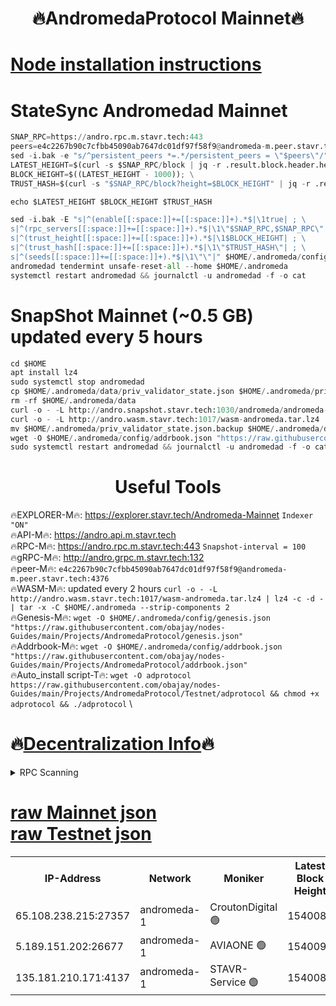 <h1 align="center"> 🔥AndromedaProtocol Mainnet🔥</h1>

[Node installation instructions](https://github.com/obajay/nodes-Guides/tree/main/Projects/AndromedaProtocol)
=

# StateSync Andromedad Mainnet
```python
SNAP_RPC=https://andro.rpc.m.stavr.tech:443
peers=e4c2267b90c7cfbb45090ab7647dc01df97f58f9@andromeda-m.peer.stavr.tech:4376
sed -i.bak -e "s/^persistent_peers *=.*/persistent_peers = \"$peers\"/" $HOME/.andromeda/config/config.toml
LATEST_HEIGHT=$(curl -s $SNAP_RPC/block | jq -r .result.block.header.height); \
BLOCK_HEIGHT=$((LATEST_HEIGHT - 1000)); \
TRUST_HASH=$(curl -s "$SNAP_RPC/block?height=$BLOCK_HEIGHT" | jq -r .result.block_id.hash)

echo $LATEST_HEIGHT $BLOCK_HEIGHT $TRUST_HASH

sed -i.bak -E "s|^(enable[[:space:]]+=[[:space:]]+).*$|\1true| ; \
s|^(rpc_servers[[:space:]]+=[[:space:]]+).*$|\1\"$SNAP_RPC,$SNAP_RPC\"| ; \
s|^(trust_height[[:space:]]+=[[:space:]]+).*$|\1$BLOCK_HEIGHT| ; \
s|^(trust_hash[[:space:]]+=[[:space:]]+).*$|\1\"$TRUST_HASH\"| ; \
s|^(seeds[[:space:]]+=[[:space:]]+).*$|\1\"\"|" $HOME/.andromeda/config/config.toml
andromedad tendermint unsafe-reset-all --home $HOME/.andromeda
systemctl restart andromedad && journalctl -u andromedad -f -o cat
```
# SnapShot Mainnet (~0.5 GB) updated every 5 hours
```python
cd $HOME
apt install lz4
sudo systemctl stop andromedad
cp $HOME/.andromeda/data/priv_validator_state.json $HOME/.andromeda/priv_validator_state.json.backup
rm -rf $HOME/.andromeda/data
curl -o - -L http://andro.snapshot.stavr.tech:1030/andromeda/andromeda-snap.tar.lz4 | lz4 -c -d - | tar -x -C $HOME/.andromeda --strip-components 2
curl -o - -L http://andro.wasm.stavr.tech:1017/wasm-andromeda.tar.lz4 | lz4 -c -d - | tar -x -C $HOME/.andromeda --strip-components 2
mv $HOME/.andromeda/priv_validator_state.json.backup $HOME/.andromeda/data/priv_validator_state.json
wget -O $HOME/.andromeda/config/addrbook.json "https://raw.githubusercontent.com/obajay/nodes-Guides/main/Projects/AndromedaProtocol/addrbook.json"
sudo systemctl restart andromedad && journalctl -u andromedad -f -o cat
```

 <h1 align="center"> Useful Tools</h1>

🔥EXPLORER-M🔥:    https://explorer.stavr.tech/Andromeda-Mainnet            `Indexer "ON"` \
🔥API-M🔥:         https://andro.api.m.stavr.tech \
🔥RPC-M🔥:         https://andro.rpc.m.stavr.tech:443                  `Snapshot-interval = 100` \
🔥gRPC-M🔥:        http://andro.grpc.m.stavr.tech:132 \
🔥peer-M🔥:        `e4c2267b90c7cfbb45090ab7647dc01df97f58f9@andromeda-m.peer.stavr.tech:4376` \
🔥WASM-M🔥: updated every 2 hours `curl -o - -L http://andro.wasm.stavr.tech:1017/wasm-andromeda.tar.lz4 | lz4 -c -d - | tar -x -C $HOME/.andromeda --strip-components 2` \
🔥Genesis-M🔥: `wget -O $HOME/.andromeda/config/genesis.json "https://raw.githubusercontent.com/obajay/nodes-Guides/main/Projects/AndromedaProtocol/genesis.json"` \
🔥Addrbook-M🔥: `wget -O $HOME/.andromeda/config/addrbook.json "https://raw.githubusercontent.com/obajay/nodes-Guides/main/Projects/AndromedaProtocol/addrbook.json"` \
🔥Auto_install script-T🔥: `wget -O adprotocol https://raw.githubusercontent.com/obajay/nodes-Guides/main/Projects/AndromedaProtocol/Testnet/adprotocol && chmod +x adprotocol && ./adprotocol` \

🔥[Decentralization Info](https://github.com/obajay/StateSync-snapshots/tree/main/Projects/AndromedaProtocol/Decentralization)🔥
=

<details>
<summary>RPC Scanning</summary>

<h2 align="center"> We scan nodes in real time every 4 hours. And we provide the final result of RPC endpoints.
We cannot influence the operation of these nodes in any way. </h2>


```python
If Voting Power is higher than 0 --> then the Node is a validator of the network and may be subject to attack and be a potential threat to the chain.
```
```python
We marked such validators with a red symbol
```

</details>

[raw Mainnet json](https://rpc-check.androm.stavr.tech/androm/rpc-androm-result.json) \
[raw Testnet json](https://github.com/obajay/StateSync-snapshots/tree/main/Projects/AndromedaProtocol/Rpc-Check-Testnet)
=

<table><tr><th>IP-Address</th><th>Network</th><th>Moniker</th><th>Latest Block Height</th><th>Earliest Block Height</th><th>Catching Up</th><th>Tx Index</th><th>Voting Power</th><th>Scan Time</th></tr><tr><td>65.108.238.215:27357</td><td>andromeda-1</td><td>CroutonDigital 🟢</td><td>1540088</td><td>756001</td><td>False</td><td>on</td><td>0</td><td>2024-03-07T20:59:15.984616477UTC</td></tr><tr><td>5.189.151.202:26677</td><td>andromeda-1</td><td>AVIAONE 🟢</td><td>1540092</td><td>1526001</td><td>False</td><td>on</td><td>0</td><td>2024-03-07T20:59:41.216107644UTC</td></tr><tr><td>135.181.210.171:4137</td><td>andromeda-1</td><td>STAVR-Service 🟢</td><td>1540088</td><td>1539001</td><td>False</td><td>on</td><td>0</td><td>2024-03-07T20:59:16.279936064UTC</td></tr></table>
